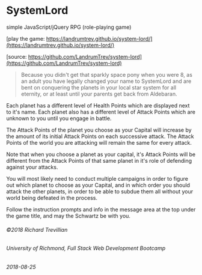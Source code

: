 # SystemLord
simple JavaScript/jQuery RPG (role-playing game)

[play the game: https://landrumtrev.github.io/system-lord/](https://landrumtrev.github.io/system-lord/)

[source: https://github.com/LandrumTrev/system-lord](https://github.com/LandrumTrev/system-lord)

>Because you didn't get that sparkly space pony when you were 8, as an adult you have legally changed your name to SystemLord and are bent on conquering the planets in your local star system for all eternity, or at least until your parents get back from Aldebaran.

Each planet has a different level of Health Points which are displayed next to it's name. Each planet also has a different level of Attack Points which are unknown to you until you engage in battle. 

The Attack Points of the planet you choose as your Capital will increase by the amount of its initial Attack Points on each successive attack. The Attack Points of the world you are attacking will remain the same for every attack.

Note that when you choose a planet as your capital, it's Attack Points will be different from the Attack Points of that same planet in it's role of defending against your attacks. 

You will most likely need to conduct multiple campaigns in order to figure out which planet to choose as your Capital, and in which order you should attack the other planets, in order to be able to subdue them all without your world being defeated in the process.

Follow the instruction prompts and info in the message area at the top under the game title, and may the Schwartz be with you.

###### ©2018 Richard Trevillian
###### University of Richmond, Full Stack Web Development Bootcamp
###### 2018-08-25
